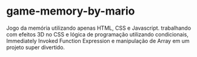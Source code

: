 # game-memory-by-mario
Jogo da memória utilizando apenas HTML, CSS e Javascript. trabalhando com efeitos 3D no CSS e lógica de programação utilizando condicionais, Immediately Invoked Function Expression e manipulação de Array em um projeto super divertido.
